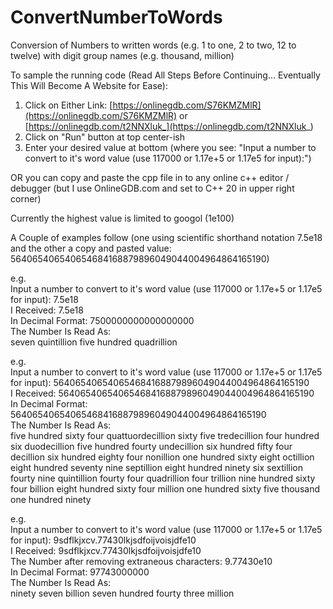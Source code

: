 # ConvertNumberToWords
Conversion of Numbers to written words (e.g. 1 to one, 2 to two, 12 to twelve) with digit group names (e.g. thousand, million)

To sample the running code (Read All Steps Before Continuing... Eventually This Will Become A Website for Ease):
1. Click on Either Link: [https://onlinegdb.com/S76KMZMlR](https://onlinegdb.com/S76KMZMlR) or [https://onlinegdb.com/t2NNXluk_](https://onlinegdb.com/t2NNXluk_)
2. Click on "Run" button at top center-ish
3. Enter your desired value at bottom (where you see: "Input a number to convert to it's word value (use 117000 or 1.17e+5 or 1.17e5 for input):")

OR you can copy and paste the cpp file in to any online c++ editor / debugger (but I use OnlineGDB.com and set to C++ 20 in upper right corner)

Currently the highest value is limited to googol (1e100)

A Couple of examples follow (one using scientific shorthand notation 7.5e18 and the other a copy and pasted value: 564065406540654684168879896049044004964864165190)

e.g.  
Input a number to convert to it's word value (use 117000 or 1.17e+5 or 1.17e5 for input): 7.5e18</br>
I Received: 7.5e18</br>
In Decimal Format: 7500000000000000000</br>
The Number Is Read As:</br>
seven quintillion five hundred quadrillion 

e.g.  
Input a number to convert to it's word value (use 117000 or 1.17e+5 or 1.17e5 for input): 564065406540654684168879896049044004964864165190</br>
I Received: 564065406540654684168879896049044004964864165190</br>
In Decimal Format: 564065406540654684168879896049044004964864165190</br>
The Number Is Read As:</br>
five hundred sixty four quattuordecillion sixty five tredecillion four hundred six duodecillion five hundred fourty undecillion six hundred fifty four decillion six hundred eighty four nonillion one hundred sixty eight octillion eight hundred seventy nine septillion eight hundred ninety six sextillion fourty nine quintillion fourty four quadrillion four trillion nine hundred sixty four billion eight hundred sixty four million one hundred sixty five thousand one hundred ninety 

e.g.  
Input a number to convert to it's word value (use 117000 or 1.17e+5 or 1.17e5 for input): 9sdflkjxcv.77430lkjsdfoijvoisjdfe10</br>
I Received: 9sdflkjxcv.77430lkjsdfoijvoisjdfe10</br>
The Number after removing extraneous characters: 9.77430e10</br>
In Decimal Format: 97743000000</br>
The Number Is Read As:</br>
ninety seven billion seven hundred fourty three million

